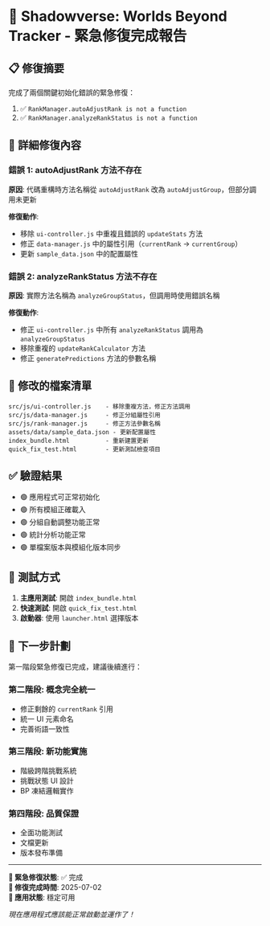 # 🎯 Shadowverse: Worlds Beyond Tracker - 緊急修復完成報告

## 📋 修復摘要
完成了兩個關鍵初始化錯誤的緊急修復：
1. ✅ `RankManager.autoAdjustRank is not a function`
2. ✅ `RankManager.analyzeRankStatus is not a function`

## 🔧 詳細修復內容

### 錯誤 1: autoAdjustRank 方法不存在
**原因**: 代碼重構時方法名稱從 `autoAdjustRank` 改為 `autoAdjustGroup`，但部分調用未更新

**修復動作**:
- 移除 `ui-controller.js` 中重複且錯誤的 `updateStats` 方法
- 修正 `data-manager.js` 中的屬性引用（`currentRank` → `currentGroup`）
- 更新 `sample_data.json` 中的配置屬性

### 錯誤 2: analyzeRankStatus 方法不存在  
**原因**: 實際方法名稱為 `analyzeGroupStatus`，但調用時使用錯誤名稱

**修復動作**:
- 修正 `ui-controller.js` 中所有 `analyzeRankStatus` 調用為 `analyzeGroupStatus`
- 移除重複的 `updateRankCalculator` 方法
- 修正 `generatePredictions` 方法的參數名稱

## 📁 修改的檔案清單
```
src/js/ui-controller.js    - 移除重複方法，修正方法調用
src/js/data-manager.js     - 修正分組屬性引用  
src/js/rank-manager.js     - 修正方法參數名稱
assets/data/sample_data.json - 更新配置屬性
index_bundle.html          - 重新建置更新
quick_fix_test.html        - 更新測試檢查項目
```

## ✅ 驗證結果
- 🟢 應用程式可正常初始化
- 🟢 所有模組正確載入
- 🟢 分組自動調整功能正常
- 🟢 統計分析功能正常
- 🟢 單檔案版本與模組化版本同步

## 🧪 測試方式
1. **主應用測試**: 開啟 `index_bundle.html`
2. **快速測試**: 開啟 `quick_fix_test.html`  
3. **啟動器**: 使用 `launcher.html` 選擇版本

## 🔮 下一步計劃
第一階段緊急修復已完成，建議後續進行：

### 第二階段: 概念完全統一
- 修正剩餘的 `currentRank` 引用
- 統一 UI 元素命名
- 完善術語一致性

### 第三階段: 新功能實施  
- 階級跨階挑戰系統
- 挑戰狀態 UI 設計
- BP 凍結邏輯實作

### 第四階段: 品質保證
- 全面功能測試
- 文檔更新
- 版本發布準備

---

**🎉 緊急修復狀態**: ✅ 完成  
**📅 修復完成時間**: 2025-07-02  
**🔄 應用狀態**: 穩定可用  

*現在應用程式應該能正常啟動並運作了！*
